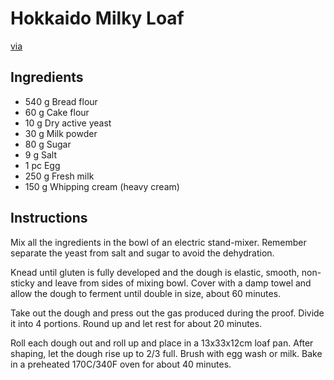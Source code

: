 # Hokkaido Milky Loaf

[via](http://schneiderchen.de/237Hokkaido-Milky-Loaf.html)

## Ingredients

- 540 g Bread flour
- 60 g Cake flour
- 10 g Dry active yeast
- 30 g Milk powder
- 80 g Sugar
- 9 g Salt
- 1 pc Egg
- 250 g Fresh milk
- 150 g Whipping cream (heavy cream)

## Instructions

Mix all the ingredients in the bowl of an electric stand-mixer. Remember separate the yeast from salt and sugar to avoid the dehydration.

Knead until gluten is fully developed and the dough is elastic, smooth, non-sticky and leave from sides of mixing bowl. Cover with a damp towel and allow the dough to ferment until double in size, about 60 minutes.

Take out the dough and press out the gas produced during the proof. Divide it into 4 portions. Round up and let rest for about 20 minutes.

Roll each dough out and roll up and place in a 13x33x12cm loaf pan. After shaping, let the dough rise up to 2/3 full. Brush with egg wash or milk. Bake in a preheated 170C/340F oven for about 40 minutes.

